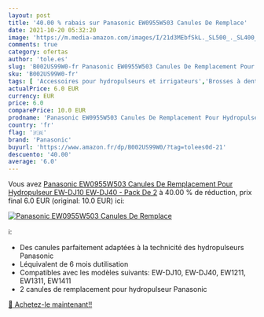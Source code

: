 ```yaml
---
layout: post
title: '40.00 % rabais sur Panasonic EW0955W503 Canules De Remplace'
date: 2021-10-20 05:32:20
image: 'https://m.media-amazon.com/images/I/21d3MEbfSkL._SL500_._SL400_.jpg'
comments: true
category: ofertas
author: 'tole.es'
slug: 'B002US99W0-fr Panasonic EW0955W503 Canules De Remplacement Pour...'
sku: 'B002US99W0-fr'
tags: [ 'Accessoires pour hydropulseurs et irrigateurs','Brosses à dents et accessoires','Brosses à dents électriques et accessoires','Hygiène dentaire','Hygiène et Santé','Hygiène interdentaire','panasonic', ]
actualPrice: 6.0 EUR
currency: EUR
price: 6.0
comparePrice: 10.0 EUR
prodname: 'Panasonic EW0955W503 Canules De Remplacement Pour Hydropulseur EW-DJ10  EW-DJ40 - Pack De 2'
country: 'fr'
flag: '🇫🇷'
brand: 'Panasonic'
buyurl: 'https://www.amazon.fr/dp/B002US99W0/?tag=tolees0d-21'
descuento: '40.00'
average: '6.0'
---
```


Vous avez [Panasonic EW0955W503 Canules De Remplacement Pour Hydropulseur EW-DJ10  EW-DJ40 - Pack De 2](https://www.amazon.fr/dp/B002US99W0/?tag=tolees0d-21)  à  40.00 % de réduction, prix final  6.0 EUR (original: 10.0 EUR) ici:

[![Panasonic EW0955W503 Canules De Remplace](https://m.media-amazon.com/images/I/21d3MEbfSkL._SL500_._SL400_.jpg)](https://www.amazon.fr/dp/B002US99W0/?tag=tolees0d-21)

ℹ️:

- Des canules parfaitement adaptées à la technicité des hydropulseurs Panasonic
- Léquivalent de 6 mois dutilisation
- Compatibles avec les modèles suivants: EW-DJ10, EW-DJ40, EW1211, EW1311, EW1411
- 2 canules de remplacement pour hydropulseur Panasonic

[🛒 Achetez-le maintenant!!](https://www.amazon.fr/dp/B002US99W0/?tag=tolees0d-21)

